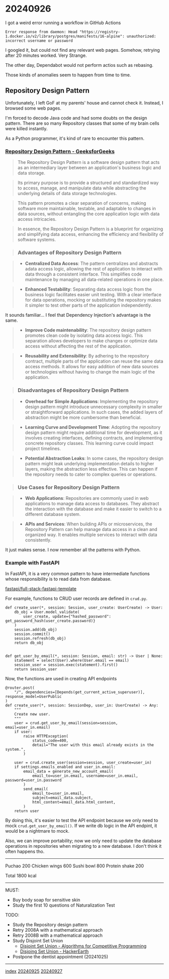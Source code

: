 <head><meta name="viewport" content="width=device-width, initial-scale=1.0, user-scalable=yes" /><meta charset="UTF-8"></head>

# 20240926

I got a weird error running a workflow in GitHub Actions

```
Error response from daemon: Head "https://registry-1.docker.io/v2/library/postgres/manifests/16-alpine": unauthorized: incorrect username or password
```

I googled it, but could not find any relevant web pages. Somehow, retrying after 20 minutes worked. Very Strange.

The other day, Dependabot would not perform actios such as rebasing.

Those kinds of anomalies seem to happen from time to time.

## Repository Design Pattern

Unfortunately, I left GoF at my parents\' house and cannot check it. Instead, I browsed some web pages.

I\'m forced to decode Java code and had some doubts on the design pattern. There are so many Repository classes that some of my brain cells were killed instantly.

As a Python programmer, it\'s kind of rare to encounter this pattern.

### [Repository Design Pattern - GeeksforGeeks](https://www.geeksforgeeks.org/repository-design-pattern/)

> The Repository Design Pattern is a software design pattern that acts as an intermediary layer between an application\'s business logic and data storage.

> Its primary purpose is to provide a structured and standardized way to access, manage, and manipulate data while abstracting the underlying details of data storage technologies.

> This pattern promotes a clear separation of concerns, making software more maintainable, testable, and adaptable to changes in data sources, without entangling the core application logic with data access intricacies.

> In essence, the Repository Design Pattern is a blueprint for organizing and simplifying data access, enhancing the efficiency and flexibility of software systems.

> ### Advantages of Repository Design Pattern

> - **Centralized Data Access**: The pattern centralizes and abstracts adata access logic, allowing the rest of application to interact with data through a consistent interface. This simplifies code maintenance by managing all data-related operations in one place.

> - **Enhanced Testability**: Separating data access logic from the business logic facilitates easier unit testing. With a clear interface for data operations, mocking or substituting the repository makes it simpler to test other parts of the application independently.

It sounds familiar... I feel that Dependency Injection\'s advantage is the same.

> - **Improve Code maintenability**: The repository design pattern promotes clean code by isolating data access logic. This separation allows developers to make changes or optimize data access without affecting the rest of the application.

> - **Reusability and Extensibility**: By adhering to the repository contract, multiple parts of the application can reuse the same data access methods. It allows for easy addition of new data sources or technologies without having to change the main logic of the application.

> ### Disadvantages of Repository Design Pattern

> - **Overhead for Simple Applications**: Implementing the repository design pattern might introduce unnecessary complexity in smaller or straightforward applications. In such cases, the added layers of abstraction might be more cumbersome than beneficial.

> - **Learning Curve and Development Time**: Adopting the repository design pattern might require additional time for development, as it involves creating interfaces, defining contracts, and implementing concrete repository classes. This learning curve could impact project timelines.

> - **Potential Abstraction Leaks**: In some cases, the repository design pattern might leak underlying implementation details to higher layers, making the abstraction less effective. This can happen if the repository needs to cater to complex queries or operations.

> ### Use Cases for Repository Design Pattern

> - **Web Applications**: Repositories are commonly used in web applications to manage data access to databases. They abstract the interaction with the database and make it easier to switch to a different database system.

> - **APIs and Services**: When building APIs or microservices, the Repository Pattern can help manage data access in a clean and organized way. It enables multiple services to interact with data consistently.

It just makes sense. I now remember all the patterns with Python.

### Example with FastAPI

In FastAPI, it is a very common pattern to have intermediate functions whose responsibility is to read data from database.

[fastapi/full-stack-fastapi-template](https://github.com/fastapi/full-stack-fastapi-template/blob/master/backend/app/crud.py)

For example, functions to CRUD user records are defined in `crud.py`.

```
def create_user(*, session: Session, user_create: UserCreate) -> User:
    db_obj = User.model_validate(
        user_create, update={"hashed_password": get_password_hash(user_create.password)}
    )
    session.add(db_obj)
    session.commit()
    session.refresh(db_obj)
    return db_obj


def get_user_by_email(*, session: Session, email: str) -> User | None:
    statement = select(User).where(User.email == email)
    session_user = session.exec(statement).first()
    return session_user
```

Now, the functions are used in creating API endpoints

```
@router.post(
    "/", dependencies=[Depends(get_current_active_superuser)], response_model=UserPublic
)
def create_user(*, session: SessionDep, user_in: UserCreate) -> Any:
    """
    Create new user.
    """
    user = crud.get_user_by_email(session=session, email=user_in.email)
    if user:
        raise HTTPException(
            status_code=400,
            detail="The user with this email already exists in the system.",
        )

    user = crud.create_user(session=session, user_create=user_in)
    if settings.emails_enabled and user_in.email:
        email_data = generate_new_account_email(
            email_to=user_in.email, username=user_in.email, password=user_in.password
        )
        send_email(
            email_to=user_in.email,
            subject=email_data.subject,
            html_content=email_data.html_content,
        )
    return user
```

By doing this, it\'s easier to test the API endpoint because we only need to mock `crud.get_user_by_email()`. If we write db logic in the API endpint, it would be a nightmare to mock.

Also, we can improve portability; now we only need to update the database operations in repositories when migrating to a new database. I don\'t think it often happens tho.

---

Puchao 200
Chicken wings 600
Sushi bowl 800
Protein shake 200

Total 1800 kcal

---

MUST:

- Buy body soap for sensitive skin
- Study the first 10 questions of Naturalization Test

TODO:

- Study the Repository design pattern
- Retry 2008A with a mathematical approach
- Retry 2008B with a mathematical approach
- Study Disjoint Set Union
	- [Disjoint Set Union - Algorithms for Competitive Programming](https://cp-algorithms.com/data_structures/disjoint_set_union.html)
	- [Disjoing Set Union - HackerEarth](https://www.hackerearth.com/practice/notes/abhinav92003/disjoint-set-union/)
- Postpone the dentist appointment (20241025)

---

[index](../../index.html)
[20240925](20240925.html)
[20240927](20240927.html)
